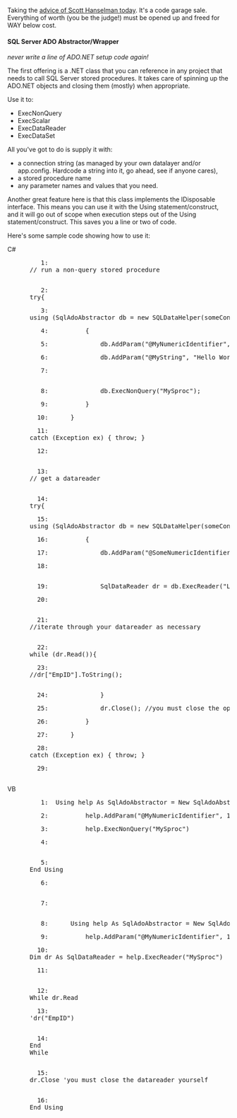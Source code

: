 <!--Title:"Code Blowout", PublishedOn:"2009-04-26T01:23:48", Intro:"Taking the advice of Scott Hanselman today. It's a code garage sale. Everything of worth (you be the" -->

<span>
  <p>Taking the <a href="http://www.hanselman.com/blog/SocialNetworkingForDevelopersConferenceTalkVideo.aspx">advice of Scott Hanselman today</a>. It's a code garage sale. Everything of worth (you be the judge!) must be opened up and freed for WAY below cost. </p>
  <h4>SQL Server ADO Abstractor/Wrapper</h4>
  <p>
    <em>never write a line of ADO.NET setup code again!</em>
  </p>
  <p>The first offering is a .NET class that you can reference in any project that needs to call SQL Server stored procedures. It takes care of spinning up the ADO.NET objects and closing them (mostly) when appropriate. </p>
  <p>Use it to: </p>
  <ul>
    <li>ExecNonQuery </li>
    <li>ExecScalar </li>
    <li>ExecDataReader </li>
    <li>ExecDataSet </li>
  </ul>
  <p>All you've got to do is supply it with: </p>
  <ul>
    <li>a connection string (as managed by your own datalayer and/or app.config. Hardcode a string into it, go ahead, see if anyone cares), </li>
    <li>a stored procedure name </li>
    <li>any parameter names and values that you need. </li>
  </ul>
  <p>Another great feature here is that this class implements the IDisposable interface. This means you can use it with the Using statement/construct, and it will go out of scope when execution steps out of the Using statement/construct. This saves you a line or two of code. </p>
  <p>Here's some sample code showing how to use it:</p>
  <p>C#</p>
  <div class="csharpcode">
    <pre class="alt">
      <span class="lnum">   1:  </span>
      <span class="rem">// run a non-query stored procedure</span>
    </pre>
    <pre>
      <span class="lnum">   2:  </span>
      <span class="kwrd">try</span>{                </pre>
    <pre class="alt">
      <span class="lnum">   3:  </span>
      <span class="kwrd">using</span> (SqlAdoAbstractor db = <span class="kwrd">new</span> SQLDataHelper(someConnectionString))</pre>
    <pre>
      <span class="lnum">   4:  </span>        {</pre>
    <pre class="alt">
      <span class="lnum">   5:  </span>            db.AddParam(<span class="str">"@MyNumericIdentifier"</span>, 1);</pre>
    <pre>
      <span class="lnum">   6:  </span>            db.AddParam(<span class="str">"@MyString"</span>, <span class="str">"Hello World"</span>);</pre>
    <pre class="alt">
      <span class="lnum">   7:  </span>
    </pre>
    <pre>
      <span class="lnum">   8:  </span>            db.ExecNonQuery(<span class="str">"MySproc"</span>);</pre>
    <pre class="alt">
      <span class="lnum">   9:  </span>        }</pre>
    <pre>
      <span class="lnum">  10:  </span>    }</pre>
    <pre class="alt">
      <span class="lnum">  11:  </span>
      <span class="kwrd">catch</span> (Exception ex) { <span class="kwrd">throw</span>; }</pre>
    <pre>
      <span class="lnum">  12:  </span>
    </pre>
    <pre class="alt">
      <span class="lnum">  13:  </span>
      <span class="rem">// get a datareader</span>
    </pre>
    <pre>
      <span class="lnum">  14:  </span>
      <span class="kwrd">try</span>{                </pre>
    <pre class="alt">
      <span class="lnum">  15:  </span>
      <span class="kwrd">using</span> (SqlAdoAbstractor db = <span class="kwrd">new</span> SQLDataHelper(someConnectionString))</pre>
    <pre>
      <span class="lnum">  16:  </span>        {</pre>
    <pre class="alt">
      <span class="lnum">  17:  </span>            db.AddParam(<span class="str">"@SomeNumericIdentifier"</span>, 1);    </pre>
    <pre>
      <span class="lnum">  18:  </span>
    </pre>
    <pre class="alt">
      <span class="lnum">  19:  </span>            SqlDataReader dr = db.ExecReader(<span class="str">"ListAllEmployeesByRegionID"</span>);</pre>
    <pre>
      <span class="lnum">  20:  </span>
    </pre>
    <pre class="alt">
      <span class="lnum">  21:  </span>
      <span class="rem">//iterate through your datareader as necessary</span>
    </pre>
    <pre>
      <span class="lnum">  22:  </span>
      <span class="kwrd">while</span> (dr.Read()){</pre>
    <pre class="alt">
      <span class="lnum">  23:  </span>
      <span class="rem">//dr["EmpID"].ToString();</span>
    </pre>
    <pre>
      <span class="lnum">  24:  </span>            }</pre>
    <pre class="alt">
      <span class="lnum">  25:  </span>            dr.Close(); <span class="rem">//you must close the open reader </span></pre>
    <pre>
      <span class="lnum">  26:  </span>        }</pre>
    <pre class="alt">
      <span class="lnum">  27:  </span>    }</pre>
    <pre>
      <span class="lnum">  28:  </span>
      <span class="kwrd">catch</span> (Exception ex) { <span class="kwrd">throw</span>; }</pre>
    <pre class="alt">
      <span class="lnum">  29:  </span>
    </pre>
  </div>
  <style type="text/css">
//<![CDATA[





.csharpcode, .csharpcode pre
{
	font-size: small;
	color: black;
	font-family: consolas, &quot;Courier New&quot;, courier, monospace;
	background-color: #ffffff;
	/*white-space: pre;*/
}
.csharpcode pre { margin: 0em; }
.csharpcode .rem { color: #008000; }
.csharpcode .kwrd { color: #0000ff; }
.csharpcode .str { color: #006080; }
.csharpcode .op { color: #0000c0; }
.csharpcode .preproc { color: #cc6633; }
.csharpcode .asp { background-color: #ffff00; }
.csharpcode .html { color: #800000; }
.csharpcode .attr { color: #ff0000; }
.csharpcode .alt 
{
	background-color: #f4f4f4;
	width: 100%;
	margin: 0em;
}
.csharpcode .lnum { color: #606060; }
//]]>//
</style>
  <p>VB</p>
  <div class="csharpcode">
    <pre class="alt">
      <span class="lnum">   1:  </span>Using help <span class="kwrd">As</span> SqlAdoAbstractor = <span class="kwrd">New</span> SqlAdoAbstractor(someConnectionString)</pre>
    <pre>
      <span class="lnum">   2:  </span>        help.AddParam(<span class="str">"@MyNumericIdentifier"</span>, 1)</pre>
    <pre class="alt">
      <span class="lnum">   3:  </span>        help.ExecNonQuery(<span class="str">"MySproc"</span>)</pre>
    <pre>
      <span class="lnum">   4:  </span>
    </pre>
    <pre class="alt">
      <span class="lnum">   5:  </span>
      <span class="kwrd">End</span> Using</pre>
    <pre>
      <span class="lnum">   6:  </span>
    </pre>
    <pre class="alt">
      <span class="lnum">   7:  </span>
    </pre>
    <pre>
      <span class="lnum">   8:  </span>    Using help <span class="kwrd">As</span> SqlAdoAbstractor = <span class="kwrd">New</span> SqlAdoAbstractor(someConnectionString)</pre>
    <pre class="alt">
      <span class="lnum">   9:  </span>        help.AddParam(<span class="str">"@MyNumericIdentifier"</span>, 1)</pre>
    <pre>
      <span class="lnum">  10:  </span>
      <span class="kwrd">Dim</span> dr <span class="kwrd">As</span> SqlDataReader = help.ExecReader(<span class="str">"MySproc"</span>)</pre>
    <pre class="alt">
      <span class="lnum">  11:  </span>
    </pre>
    <pre>
      <span class="lnum">  12:  </span>
      <span class="kwrd">While</span> dr.Read</pre>
    <pre class="alt">
      <span class="lnum">  13:  </span>
      <span class="rem">'dr("EmpID")</span>
    </pre>
    <pre>
      <span class="lnum">  14:  </span>
      <span class="kwrd">End</span>
      <span class="kwrd">While</span>
    </pre>
    <pre>
      <span class="lnum">  15:  </span>
      <span class="kwrd">dr.Close <span class="rem">'you must close the datareader yourself</span></span>
    </pre>
    <pre class="alt">
      <span class="lnum">  16:  </span>
      <span class="kwrd">End</span> Using</pre>
  </div>
  <style type="text/css">
//<![CDATA[





.csharpcode, .csharpcode pre
{
	font-size: small;
	color: black;
	font-family: consolas, &quot;Courier New&quot;, courier, monospace;
	background-color: #ffffff;
	/*white-space: pre;*/
}
.csharpcode pre { margin: 0em; }
.csharpcode .rem { color: #008000; }
.csharpcode .kwrd { color: #0000ff; }
.csharpcode .str { color: #006080; }
.csharpcode .op { color: #0000c0; }
.csharpcode .preproc { color: #cc6633; }
.csharpcode .asp { background-color: #ffff00; }
.csharpcode .html { color: #800000; }
.csharpcode .attr { color: #ff0000; }
.csharpcode .alt 
{
	background-color: #f4f4f4;
	width: 100%;
	margin: 0em;
}
.csharpcode .lnum { color: #606060; }
//]]>//
</style>
</span>